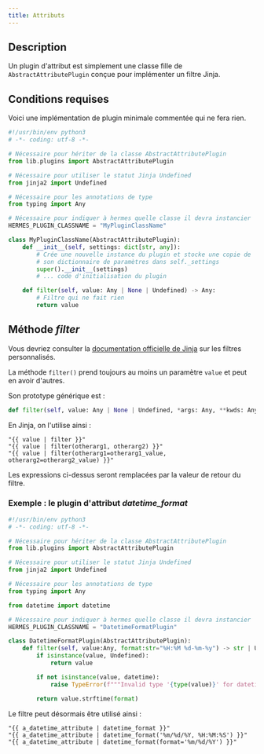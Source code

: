```yaml
---
title: Attributs
---
```


## Description

Un plugin d'attribut est simplement une classe fille de `AbstractAttributePlugin` conçue pour implémenter un filtre Jinja.

## Conditions requises

Voici une implémentation de plugin minimale commentée qui ne fera rien.

```py
#!/usr/bin/env python3
# -*- coding: utf-8 -*-

# Nécessaire pour hériter de la classe AbstractAttributePlugin
from lib.plugins import AbstractAttributePlugin

# Nécessaire pour utiliser le statut Jinja Undefined
from jinja2 import Undefined

# Nécessaire pour les annotations de type
from typing import Any

# Nécessaire pour indiquer à hermes quelle classe il devra instancier
HERMES_PLUGIN_CLASSNAME = "MyPluginClassName"

class MyPluginClassName(AbstractAttributePlugin):
    def __init__(self, settings: dict[str, any]):
        # Crée une nouvelle instance du plugin et stocke une copie de
        # son dictionnaire de paramètres dans self._settings
        super().__init__(settings)
        # ... code d'initialisation du plugin

    def filter(self, value: Any | None | Undefined) -> Any:
        # Filtre qui ne fait rien
        return value
```

## Méthode *filter*

Vous devriez consulter la [documentation officielle de Jinja](https://jinja.palletsprojects.com/en/3.1.x/api/#writing-filters) sur les filtres personnalisés.

La méthode `filter()` prend toujours au moins un paramètre `value` et peut en avoir d'autres.

Son prototype générique est :

```py
def filter(self, value: Any | None | Undefined, *args: Any, **kwds: Any) -> Any:
```

En Jinja, on l'utilise ainsi :

```jinja
"{{ value | filter }}"
"{{ value | filter(otherarg1, otherarg2) }}"
"{{ value | filter(otherarg1=otherarg1_value, otherarg2=otherarg2_value) }}"
```

Les expressions ci-dessus seront remplacées par la valeur de retour du filtre.

### Exemple : le plugin d'attribut *datetime_format*

```py
#!/usr/bin/env python3
# -*- coding: utf-8 -*-

# Nécessaire pour hériter de la classe AbstractAttributePlugin
from lib.plugins import AbstractAttributePlugin

# Nécessaire pour utiliser le statut Jinja Undefined
from jinja2 import Undefined

# Nécessaire pour les annotations de type
from typing import Any

from datetime import datetime

# Nécessaire pour indiquer à hermes quelle classe il devra instancier
HERMES_PLUGIN_CLASSNAME = "DatetimeFormatPlugin"

class DatetimeFormatPlugin(AbstractAttributePlugin):
    def filter(self, value:Any, format:str="%H:%M %d-%m-%y") -> str | Undefined:
        if isinstance(value, Undefined):
            return value

        if not isinstance(value, datetime):
            raise TypeError(f"""Invalid type '{type(value)}' for datetime_format value: must be a datetime""")

        return value.strftime(format)
```

Le filtre peut désormais être utilisé ainsi :

```jinja
"{{ a_datetime_attribute | datetime_format }}"
"{{ a_datetime_attribute | datetime_format('%m/%d/%Y, %H:%M:%S') }}"
"{{ a_datetime_attribute | datetime_format(format='%m/%d/%Y') }}"
```
